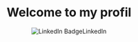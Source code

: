 <div id="header" align="center">
  <h1>Welcome to my profil</h1>
  <div id ="badges-container>
   <a href="#">
      <img src="https://img.shields.io/badge/LinkedIn-LinkedIn-blue?logo=linkedin&logoColor=white" alt="LinkedIn Badge">LinkedIn
     </a>
    </div>
</div>




